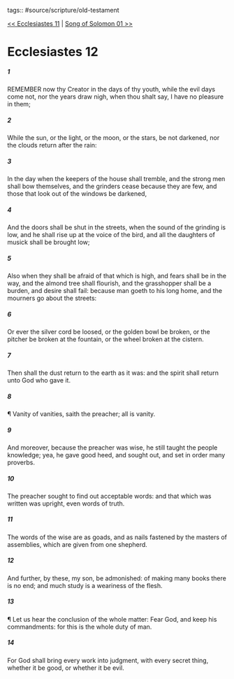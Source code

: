 tags:: #source/scripture/old-testament

[<< Ecclesiastes 11](/old-testament/21_Ecclesiastes/Ecclesiastes_11.md) | [Song of Solomon 01 >>](/old-testament/22_Song_of_Solomon/Song_of_Solomon_01.md)

# Ecclesiastes 12

##### 1

REMEMBER now thy Creator in the days of thy youth, while the evil days come not, nor the years draw nigh, when thou shalt say, I have no pleasure in them;

##### 2

While the sun, or the light, or the moon, or the stars, be not darkened, nor the clouds return after the rain:

##### 3

In the day when the keepers of the house shall tremble, and the strong men shall bow themselves, and the grinders cease because they are few, and those that look out of the windows be darkened,

##### 4

And the doors shall be shut in the streets, when the sound of the grinding is low, and he shall rise up at the voice of the bird, and all the daughters of musick shall be brought low;

##### 5

Also when they shall be afraid of that which is high, and fears shall be in the way, and the almond tree shall flourish, and the grasshopper shall be a burden, and desire shall fail: because man goeth to his long home, and the mourners go about the streets:

##### 6

Or ever the silver cord be loosed, or the golden bowl be broken, or the pitcher be broken at the fountain, or the wheel broken at the cistern.

##### 7

Then shall the dust return to the earth as it was: and the spirit shall return unto God who gave it.

##### 8

¶ Vanity of vanities, saith the preacher; all is vanity.

##### 9

And moreover, because the preacher was wise, he still taught the people knowledge; yea, he gave good heed, and sought out, and set in order many proverbs.

##### 10

The preacher sought to find out acceptable words: and that which was written was upright, even words of truth.

##### 11

The words of the wise are as goads, and as nails fastened by the masters of assemblies, which are given from one shepherd.

##### 12

And further, by these, my son, be admonished: of making many books there is no end; and much study is a weariness of the flesh.

##### 13

¶ Let us hear the conclusion of the whole matter: Fear God, and keep his commandments: for this is the whole duty of man.

##### 14

For God shall bring every work into judgment, with every secret thing, whether it be good, or whether it be evil.
